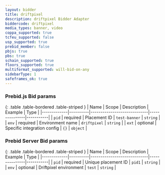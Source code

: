```yaml
---
layout: bidder
title: driftpixel
description: driftpixel Bidder Adapter
biddercode: driftpixel
media_types: banner, video
coppa_supported: true
tcfeu_supported: false
usp_supported: true
prebid_member: false
pbjs: true
pbs: true
schain_supported: true
floors_supported: true
multiformat_supported: will-bid-on-any
sidebarType: 1
safeframes_ok: true
---
```


### Prebid.js Bid params

{: .table .table-bordered .table-striped }
| Name        | Scope    | Description                 | Example       | Type      |
|-------------|----------|-----------------------------|---------------|-----------|
| `pid`       | required | Placement ID                | `test-banner` | `string`  |
| `env`       | required | Environment name            | `driftpixel`  | `string`  |
| `ext`       | optional | Specific integration config | `{}`          | `object`  |

### Prebid Server Bid params

{: .table .table-bordered .table-striped }
| Name        | Scope    | Description                 | Example       | Type      |
|-------------|----------|-----------------------------|---------------|-----------|
| `pid`       | required | Unique placement ID         | `pid1`        | `string`  |
| `env`       | optional | Driftpixel environment      | `test`        | `string`  |
